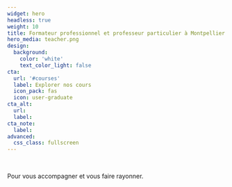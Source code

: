 ```yaml
---
widget: hero
headless: true
weight: 10
title: Formateur professionnel et professeur particulier à Montpellier
hero_media: teacher.png
design:
  background:
    color: 'white'
    text_color_light: false
cta:
  url: '#courses'
  label: Explorer nos cours
  icon_pack: fas
  icon: user-graduate
cta_alt:
  url:
  label:
cta_note:
  label:
advanced:
  css_class: fullscreen
---
```


<br>

Pour vous accompagner et vous faire rayonner.

<br>